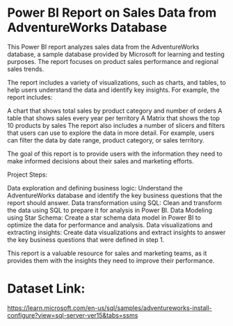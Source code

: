 # Power BI Report on Sales Data from AdventureWorks Database

This Power BI report analyzes sales data from the AdventureWorks database, a sample database provided by Microsoft for learning and testing purposes. The report focuses on product sales performance and regional sales trends.

The report includes a variety of visualizations, such as charts, and tables, to help users understand the data and identify key insights.
For example, the report includes:

A chart that shows total sales by product category and number of orders
A table that shows sales every year per territory
A Matrix that shows the top 10 products by sales
The report also includes a number of slicers and filters that users can use to explore the data in more detail. For example, users can filter the data by date range, product category, or sales territory.

The goal of this report is to provide users with the information they need to make informed decisions about their sales and marketing efforts.

Project Steps:

Data exploration and defining business logic: Understand the AdventureWorks database and identify the key business questions that the report should answer.
Data transformation using SQL: Clean and transform the data using SQL to prepare it for analysis in Power BI.
Data Modeling using Star Schema: Create a star schema data model in Power BI to optimize the data for performance and analysis.
Data visualizations and extracting insights: Create data visualizations and extract insights to answer the key business questions that were defined in step 1.

This report is a valuable resource for sales and marketing teams, as it provides them with the insights they need to improve their performance.

# Dataset Link:
https://learn.microsoft.com/en-us/sql/samples/adventureworks-install-configure?view=sql-server-ver15&tabs=ssms
